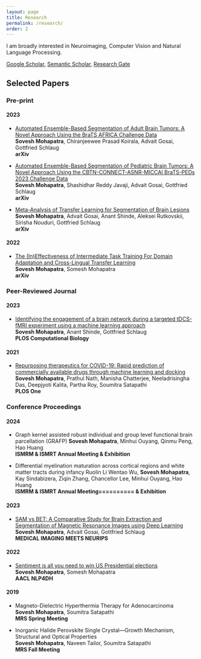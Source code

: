 ```yaml
---
layout: page
title: Research
permalink: /research/
order: 2
---
```

I am broadly interested in Neuroimaging, Computer Vision and Natural Language Processing.

[Google Scholar](https://scholar.google.com/citations?user=_IqJIZcAAAAJ&hl=en), [Semantic Scholar](https://www.semanticscholar.org/author/Sovesh-Mohapatra/2186185878), [Research Gate](https://www.researchgate.net/profile/Sovesh-Mohapatra-2)

## Selected Papers

### Pre-print

#### 2023

* [Automated Ensemble-Based Segmentation of Adult Brain Tumors: A Novel Approach Using the BraTS AFRICA Challenge Data](https://arxiv.org/abs/2308.07214)  
**Sovesh Mohapatra**, Chiranjeewee Prasad Koirala, Advait Gosai, Gottfried Schlaug  
**arXiv**

* [Automated Ensemble-Based Segmentation of Pediatric Brain Tumors: A Novel Approach Using the CBTN-CONNECT-ASNR-MICCAI BraTS-PEDs 2023 Challenge Data](https://arxiv.org/abs/2308.07212)  
**Sovesh Mohapatra**, Shashidhar Reddy Javaji, Advait Gosai, Gottfried Schlaug  
**arXiv**

* [Meta-Analysis of Transfer Learning for Segmentation of Brain Lesions](https://arxiv.org/abs/2306.11714)  
**Sovesh Mohapatra**, Advait Gosai, Anant Shinde, Aleksei Rutkovskii, Sirisha Nouduri, Gottfried Schlaug  
**arXiv**

#### 2022

* [The (In)Effectiveness of Intermediate Task Training For Domain Adaptation and Cross-Lingual Transfer Learning](https://arxiv.org/abs/2210.01091)  
**Sovesh Mohapatra**, Somesh Mohapatra  
**arXiv**

### Peer-Reviewed Journal

#### 2023

* [Identifying the engagement of a brain network during a targeted tDCS-fMRI experiment using a machine learning approach](https://journals.plos.org/ploscompbiol/article?id=10.1371/journal.pcbi.1011012)  
**Sovesh Mohapatra**, Anant Shinde, Gottfried Schlaug  
**PLOS Computational Biology**

#### 2021

* [Repurposing therapeutics for COVID-19: Rapid prediction of commercially available drugs through machine learning and docking](https://journals.plos.org/plosone/article?id=10.1371/journal.pone.0241543)  
**Sovesh Mohapatra**, Prathul Nath, Manisha Chatterjee, Neeladrisingha Das, Deepjyoti Kalita, Partha Roy, Soumitra Satapathi  
**PLOS One**

### Conference Proceedings

#### 2024

* Graph kernel assisted robust individual and group level functional brain parcellation (GRAFP)
**Sovesh Mohapatra**, Minhui Ouyang, Qinmu Peng, Hao Huang    
**ISMRM & ISMRT Annual Meeting & Exhibition** 

* Differential myelination maturation across cortical regions and white matter tracts during infancy
Ruolin Li Wentao Wu, **Sovesh Mohapatra**, Kay Sindabizera, Ziqin Zhang, Chancellor Lee, Minhui Ouyang, Hao Huang          
**ISMRM & ISMRT Annual Meeting========== & Exhibition**

#### 2023

* [SAM vs BET: A Comparative Study for Brain Extraction and Segmentation of Magnetic Resonance Images using Deep Learning](https://arxiv.org/abs/2304.04738)  
**Sovesh Mohapatra**, Advait Gosai, Gottfried Schlaug  
**MEDICAL IMAGING MEETS NEURIPS**

#### 2022

* [Sentiment is all you need to win US Presidential elections](https://arxiv.org/abs/2209.13487)  
**Sovesh Mohapatra**, Somesh Mohapatra  
**AACL NLP4DH**

#### 2019

* Magneto-Dielectric Hyperthermia Therapy for Adenocarcinoma  
**Sovesh Mohapatra**, Soumitra Satapathi  
**MRS Spring Meeting**

* Inorganic Halide Perovskite Single Crystal—Growth Mechanism, Structural and Optical Properties  
**Sovesh Mohapatra**, Naveen Tailor, Soumitra Satapathi  
**MRS Fall Meeting**
